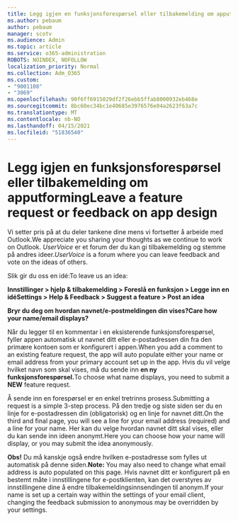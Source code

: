 ```yaml
---
title: Legg igjen en funksjonsforespørsel eller tilbakemelding om apputforming
ms.author: pebaum
author: pebaum
manager: scotv
ms.audience: Admin
ms.topic: article
ms.service: o365-administration
ROBOTS: NOINDEX, NOFOLLOW
localization_priority: Normal
ms.collection: Adm_O365
ms.custom:
- "9001108"
- "3069"
ms.openlocfilehash: 90f6ff6915029df2f26ebb5ffab8000932eb468e
ms.sourcegitcommit: 8bc60ec34bc1e40685e3976576e04a2623f63a7c
ms.translationtype: MT
ms.contentlocale: nb-NO
ms.lasthandoff: 04/15/2021
ms.locfileid: "51836540"
---
```

# <a name="leave-a-feature-request-or-feedback-on-app-design"></a><span data-ttu-id="0e3a4-102">Legg igjen en funksjonsforespørsel eller tilbakemelding om apputforming</span><span class="sxs-lookup"><span data-stu-id="0e3a4-102">Leave a feature request or feedback on app design</span></span>

<span data-ttu-id="0e3a4-103">Vi setter pris på at du deler tankene dine mens vi fortsetter å arbeide med Outlook.</span><span class="sxs-lookup"><span data-stu-id="0e3a4-103">We appreciate you sharing your thoughts as we continue to work on Outlook.</span></span> <span data-ttu-id="0e3a4-104">*UserVoice* er et forum der du kan gi tilbakemelding og stemme på andres ideer.</span><span class="sxs-lookup"><span data-stu-id="0e3a4-104">*UserVoice* is a forum where you can leave feedback and vote on the ideas of others.</span></span>  

<span data-ttu-id="0e3a4-105">Slik gir du oss en idé:</span><span class="sxs-lookup"><span data-stu-id="0e3a4-105">To leave us an idea:</span></span> 

<span data-ttu-id="0e3a4-106">**Innstillinger > hjelp & tilbakemelding > Foreslå en funksjon > Legge inn en idé**</span><span class="sxs-lookup"><span data-stu-id="0e3a4-106">**Settings > Help & Feedback > Suggest a feature > Post an idea**</span></span> 

<span data-ttu-id="0e3a4-107">**Bryr du deg om hvordan navnet/e-postmeldingen din vises?**</span><span class="sxs-lookup"><span data-stu-id="0e3a4-107">**Care how your name/email displays?**</span></span>

<span data-ttu-id="0e3a4-108">Når du legger til en kommentar i en eksisterende funksjonsforespørsel, fyller appen automatisk ut navnet ditt eller e-postadressen din fra den primære kontoen som er konfigurert i appen.</span><span class="sxs-lookup"><span data-stu-id="0e3a4-108">When you add a comment to an existing feature request, the app will auto populate either your name or email address from your primary account set up in the app.</span></span> <span data-ttu-id="0e3a4-109">Hvis du vil velge hvilket navn som skal vises, må du sende inn **en ny funksjonsforespørsel.**</span><span class="sxs-lookup"><span data-stu-id="0e3a4-109">To choose what name displays, you need to submit a **NEW** feature request.</span></span> 

<span data-ttu-id="0e3a4-110">Å sende inn en forespørsel er en enkel tretrinns prosess.</span><span class="sxs-lookup"><span data-stu-id="0e3a4-110">Submitting a request is a simple 3-step process.</span></span> <span data-ttu-id="0e3a4-111">På den tredje og siste siden ser du en linje for e-postadressen din (obligatorisk) og en linje for navnet ditt.</span><span class="sxs-lookup"><span data-stu-id="0e3a4-111">On the third and final page, you will see a line for your email address (required) and a line for your name.</span></span> <span data-ttu-id="0e3a4-112">Her kan du velge hvordan navnet ditt skal vises, eller du kan sende inn ideen anonymt.</span><span class="sxs-lookup"><span data-stu-id="0e3a4-112">Here you can choose how your name will display, or you may submit the idea anonymously.</span></span> 

<span data-ttu-id="0e3a4-113">**Obs!** Du må kanskje også endre hvilken e-postadresse som fylles ut automatisk på denne siden.</span><span class="sxs-lookup"><span data-stu-id="0e3a4-113">**Note:** You may also need to change what email address is auto populated on this page.</span></span> <span data-ttu-id="0e3a4-114">Hvis navnet ditt er konfigurert på en bestemt måte i innstillingene for e-postklienten, kan det overstyres av innstillingene dine å endre tilbakemeldingsinnsendingen til anonym.</span><span class="sxs-lookup"><span data-stu-id="0e3a4-114">If your name is set up a certain way within the settings of your email client, changing the feedback submission to anonymous may be overridden by your settings.</span></span> 
